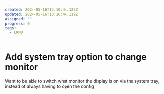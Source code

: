 ```yaml
---
created: 2024-05-16T13:10:44.122Z
updated: 2024-05-16T13:10:44.119Z
assigned: ""
progress: 0
tags:
  - LKMD
---
```


# Add system tray option to change monitor

Want to be able to switch what monitor the display is on via the system tray, instead of always having to open the config
